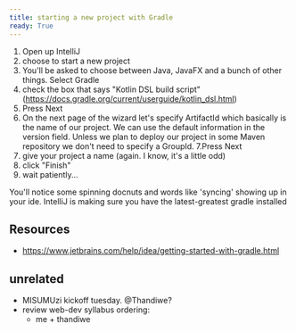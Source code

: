 ```yaml
---
title: starting a new project with Gradle
ready: True
---
```


1. Open up IntelliJ
2. choose to start a new project
3. You'll be asked to choose between Java, JavaFX and a bunch of other things. Select Gradle
4. check the box that says "Kotlin DSL build script" (https://docs.gradle.org/current/userguide/kotlin_dsl.html)
5. Press Next
6. On the next page of the wizard let's specify ArtifactId which basically is the name of our project. We can use the default information in the version field. Unless we plan to deploy our project in some Maven repository we don't need to specify a GroupId.
   7.Press Next
7. give your project a name (again. I know, it's a little odd)
8. click "Finish"
9. wait patiently...

You'll notice some spinning docnuts and words like 'syncing' showing up in your ide. IntelliJ is making sure you have the latest-greatest gradle installed

## Resources

- https://www.jetbrains.com/help/idea/getting-started-with-gradle.html

## unrelated

- MISUMUzi kickoff tuesday. @Thandiwe?
- review web-dev syllabus ordering:
  - me + thandiwe
